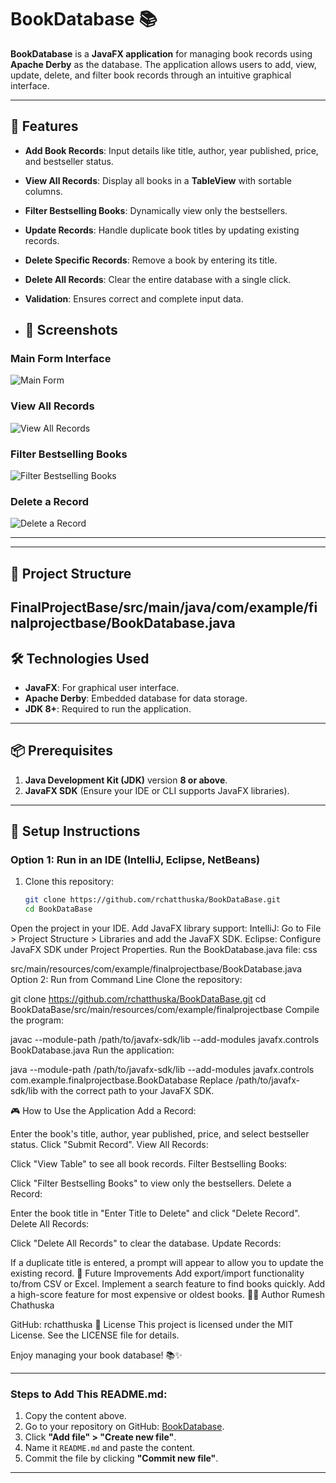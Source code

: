 # BookDatabase 📚

**BookDatabase** is a **JavaFX application** for managing book records using **Apache Derby** as the database. The application allows users to add, view, update, delete, and filter book records through an intuitive graphical interface.

---

## 🚀 Features
- **Add Book Records**: Input details like title, author, year published, price, and bestseller status.
- **View All Records**: Display all books in a **TableView** with sortable columns.
- **Filter Bestselling Books**: Dynamically view only the bestsellers.
- **Update Records**: Handle duplicate book titles by updating existing records.
- **Delete Specific Records**: Remove a book by entering its title.
- **Delete All Records**: Clear the entire database with a single click.
- **Validation**: Ensures correct and complete input data.

- ## 📸 Screenshots

### Main Form Interface
![Main Form](img/screenshot1.png)

### View All Records
![View All Records](img/screenshot2.png)

### Filter Bestselling Books
![Filter Bestselling Books](img/screenshot3.png)

### Delete a Record
![Delete a Record](img/screenshot4.png)

---

---

## 📂 Project Structure
FinalProjectBase/src/main/java/com/example/finalprojectbase/BookDatabase.java
---

## 🛠️ Technologies Used
- **JavaFX**: For graphical user interface.
- **Apache Derby**: Embedded database for data storage.
- **JDK 8+**: Required to run the application.

---

## 📦 Prerequisites
1. **Java Development Kit (JDK)** version **8 or above**.
2. **JavaFX SDK** (Ensure your IDE or CLI supports JavaFX libraries).

---

## 🧩 Setup Instructions

### Option 1: Run in an IDE (IntelliJ, Eclipse, NetBeans)
1. Clone this repository:
   ```bash
   git clone https://github.com/rchatthuska/BookDataBase.git
   cd BookDataBase
Open the project in your IDE.
Add JavaFX library support:
IntelliJ: Go to File > Project Structure > Libraries and add the JavaFX SDK.
Eclipse: Configure JavaFX SDK under Project Properties.
Run the BookDatabase.java file:
css

src/main/resources/com/example/finalprojectbase/BookDatabase.java
Option 2: Run from Command Line
Clone the repository:


git clone https://github.com/rchatthuska/BookDataBase.git
cd BookDataBase/src/main/resources/com/example/finalprojectbase
Compile the program:


javac --module-path /path/to/javafx-sdk/lib --add-modules javafx.controls BookDatabase.java
Run the application:


java --module-path /path/to/javafx-sdk/lib --add-modules javafx.controls com.example.finalprojectbase.BookDatabase
Replace /path/to/javafx-sdk/lib with the correct path to your JavaFX SDK.

🎮 How to Use the Application
Add a Record:

Enter the book's title, author, year published, price, and select bestseller status.
Click "Submit Record".
View All Records:

Click "View Table" to see all book records.
Filter Bestselling Books:

Click "Filter Bestselling Books" to view only the bestsellers.
Delete a Record:

Enter the book title in "Enter Title to Delete" and click "Delete Record".
Delete All Records:

Click "Delete All Records" to clear the database.
Update Records:

If a duplicate title is entered, a prompt will appear to allow you to update the existing record.
📌 Future Improvements
Add export/import functionality to/from CSV or Excel.
Implement a search feature to find books quickly.
Add a high-score feature for most expensive or oldest books.
🧑‍💻 Author
Rumesh Chathuska

GitHub: rchatthuska
📜 License
This project is licensed under the MIT License. See the LICENSE file for details.

Enjoy managing your book database! 📚✨



---

### Steps to Add This README.md:
1. Copy the content above.
2. Go to your repository on GitHub: [BookDatabase](https://github.com/rchatthuska/BookDataBase).
3. Click **"Add file" > "Create new file"**.
4. Name it `README.md` and paste the content.
5. Commit the file by clicking **"Commit new file"**.

---

